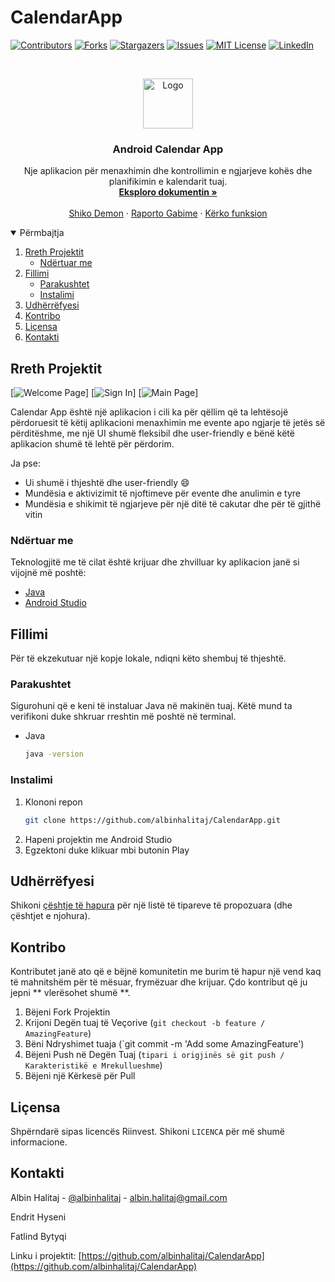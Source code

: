 # CalendarApp

[![Contributors][contributors-shield]][contributors-url]
[![Forks][forks-shield]][forks-url]
[![Stargazers][stars-shield]][stars-url]
[![Issues][issues-shield]][issues-url]
[![MIT License][license-shield]][license-url]
[![LinkedIn][linkedin-shield]][linkedin-url]


<br />
<p align="center">
  <a href="https://github.com/albinhalitaj/CalendarApp">
    <img src="https://cdn.peppix.nl/data/2021/01/google-agenda-3.png" alt="Logo" width="80" height="80">
  </a>

  <h3 align="center">Android Calendar App</h3>

  <p align="center">
    Nje aplikacion për menaxhimin dhe kontrollimin e ngjarjeve kohës dhe planifikimin e kalendarit tuaj.
    <br />
    <a href="https://github.com/albinhalitaj/CalendarApp"><strong>Eksploro dokumentin »</strong></a>
    <br />
    <br />
    <a href="https://github.com/albinhalitaj/CalendarApp">Shiko Demon</a>
    ·
    <a href="https://github.com/albinhalitaj/CalendarApp/issues">Raporto Gabime</a>
    ·
    <a href="https://github.com/albinhalitaj/CalendarApp/issues">Kërko funksion</a>
  </p>
</p>


<details open="open">
  <summary>Përmbajtja</summary>
  <ol>
    <li>
      <a href="#about-the-project">Rreth Projektit</a>
      <ul>
        <li><a href="#built-with">Ndërtuar me</a></li>
      </ul>
    </li>
    <li>
      <a href="#getting-started">Fillimi</a>
      <ul>
        <li><a href="#prerequisites">Parakushtet</a></li>
        <li><a href="#installation">Instalimi</a></li>
      </ul>
    </li>
    <li><a href="#roadmap">Udhërrëfyesi</a></li>
    <li><a href="#contributing">Kontribo</a></li>
    <li><a href="#license">Liçensa</a></li>
    <li><a href="#contact">Kontakti</a></li>
  </ol>
</details>


<!-- ABOUT THE PROJECT -->
## Rreth Projektit

[![Welcome Page][welcome]]
[![Sign In][sign_in]]
[![Main Page][main]]

Calendar App është një aplikacion i cili ka për qëllim që ta lehtësojë përdoruesit të këtij aplikacioni menaxhimin me evente apo ngjarje të jetës
së përditëshme, me një UI shumë fleksibil dhe user-friendly e bënë këtë aplikacion shumë të lehtë për përdorim.

Ja pse:
* Ui shumë i thjeshtë dhe user-friendly :smile:
* Mundësia e aktivizimit të njoftimeve për evente dhe anulimin e tyre
* Mundësia e shikimit të ngjarjeve për një ditë të cakutar dhe për të gjithë vitin


### Ndërtuar me

Teknologjitë me të cilat është krijuar dhe zhvilluar ky aplikacion janë si vijojnë më poshtë:
* [Java](https://www.java.com/en/)
* [Android Studio](https://developer.android.com/studio)


<!-- GETTING STARTED -->
## Fillimi

Për të ekzekutuar një kopje lokale, ndiqni këto shembuj të thjeshtë.

### Parakushtet

Sigurohuni që e keni të instaluar Java në makinën tuaj. Këtë mund ta verifikoni duke shkruar rreshtin më poshtë në terminal.
* Java
  ```sh
  java -version
  ```

### Instalimi

1. Klononi repon
   ```sh
   git clone https://github.com/albinhalitaj/CalendarApp.git
   ```
2. Hapeni projektin me Android Studio 
3. Egzektoni duke klikuar mbi butonin Play


<!-- ROADMAP -->
## Udhërrëfyesi

Shikoni [çështje të hapura](https://github.com/albinhalitaj/CalendarApp/issues) për një listë të tipareve të propozuara (dhe çështjet e njohura).


<!-- CONTRIBUTING -->
## Kontribo

Kontributet janë ato që e bëjnë komunitetin me burim të hapur një vend kaq të mahnitshëm për të mësuar, frymëzuar dhe krijuar. Çdo kontribut që ju jepni ** vlerësohet shumë **.

1. Bëjeni Fork Projektin
2. Krijoni Degën tuaj të Veçorive (`git checkout -b feature / AmazingFeature`)
3. Bëni Ndryshimet tuaja (`git commit -m 'Add some AmazingFeature')
4. Bëjeni Push në Degën Tuaj (`tipari i origjinës së git push / Karakteristikë e Mrekullueshme`)
5. Bëjeni një Kërkesë për Pull



<!-- LICENSE -->
## Liçensa

Shpërndarë sipas licencës Riinvest. Shikoni `LICENCA` për më shumë informacione.


<!-- CONTACT -->
## Kontakti

Albin Halitaj - [@albinhalitaj](https://twitter.com/albinhalitaj) - albin.halitaj@gmail.com

Endrit Hyseni

Fatlind Bytyqi

Linku i projektit: [https://github.com/albinhalitaj/CalendarApp](https://github.com/albinhalitaj/CalendarApp)





<!-- MARKDOWN LINKS & IMAGES -->
<!-- https://www.markdownguide.org/basic-syntax/#reference-style-links -->
[contributors-shield]: https://img.shields.io/github/contributors/othneildrew/Best-README-Template.svg?style=for-the-badge
[contributors-url]: https://github.com/albinhalitaj/CalendarApp/graphs/contributors
[forks-shield]: https://img.shields.io/github/forks/othneildrew/Best-README-Template.svg?style=for-the-badge
[forks-url]: https://github.com/albinhalitaj/CalendarApp/network/members
[stars-shield]: https://img.shields.io/github/stars/othneildrew/Best-README-Template.svg?style=for-the-badge
[stars-url]: https://github.com/albinhalitaj/CalendarApp/stargazers
[issues-shield]: https://img.shields.io/github/issues/othneildrew/Best-README-Template.svg?style=for-the-badge
[issues-url]: https://github.com/albinhalitaj/CalendarApp/issues
[license-shield]: https://img.shields.io/github/license/othneildrew/Best-README-Template.svg?style=for-the-badge
[license-url]: https://github.com/albinhalitaj/CalendarApp/images/license.txt
[linkedin-shield]: https://img.shields.io/badge/-LinkedIn-black.svg?style=for-the-badge&logo=linkedin&colorB=555
[linkedin-url]: https://linkedin.com/in/albin-halitaj/
[welcome]: images/welcome.png
[main]: images/main.png
[sign_in]: images/login.png
[sign_up]: images/register.png
[add_event]: images/add_event.png
